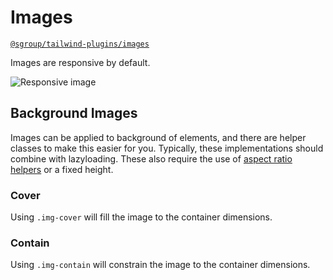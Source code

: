 # Images
[`@sgroup/tailwind-plugins/images`](https://github.com/sgroupdesign/sui/blob/main/packages/tailwind-plugins/src/images)

Images are responsive by default.

<code-preview heading="Images">
    <img src="https://images.unsplash.com/photo-1468276311594-df7cb65d8df6?auto=format&fit=crop&w=1400&q=80" alt="Responsive image">
</code-preview>

## Background Images
Images can be applied to background of elements, and there are helper classes to make this easier for you. Typically, these implementations should combine with lazyloading. These also require the use of [aspect ratio helpers](/css-framework/components/aspect-ratios) or a fixed height.

### Cover
Using `.img-cover` will fill the image to the container dimensions.

<code-preview heading="Cover">
    <div class="img-cover aspect aspect-21x9" style="background-image: url('https://images.unsplash.com/photo-1468276311594-df7cb65d8df6?auto=format&fit=crop&w=1400&q=80');"></div>
</code-preview>

### Contain
Using `.img-contain` will constrain the image to the container dimensions.

<code-preview body-id="bg-contain-example" heading="Contain">
    <div class="img-contain aspect aspect-21x9" style="background-image: url('https://images.unsplash.com/photo-1468276311594-df7cb65d8df6?auto=format&fit=crop&w=1400&q=80');"></div>
</code-preview>
